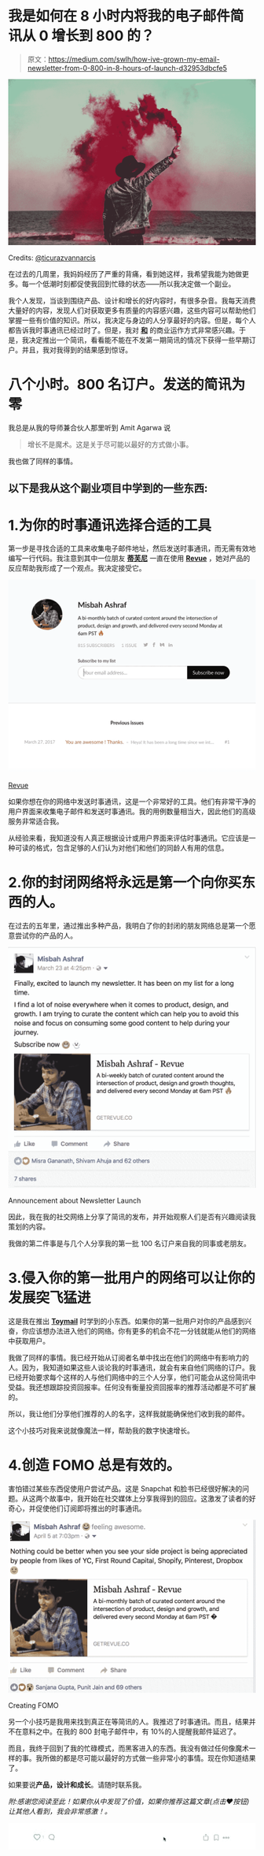 # 我是如何在 8 小时内将我的电子邮件简讯从 0 增长到 800 的？

> 原文：<https://medium.com/swlh/how-ive-grown-my-email-newsletter-from-0-800-in-8-hours-of-launch-d32953dbcfe5>

![](img/921d785673325ad49ea74be398bd1e67.png)

Credits: [@ticurazvannarcis](https://unsplash.com/@ticurazvannarcis)

在过去的几周里，我妈妈经历了严重的背痛，看到她这样，我希望我能为她做更多。每一个低潮时刻都促使我回到忙碌的状态——所以我决定做一个副业。

我个人发现，当谈到围绕产品、设计和增长的好内容时，有很多杂音。我每天消费大量好的内容，发现人们对获取更多有质量的内容感兴趣，这些内容可以帮助他们掌握一些有价值的知识。所以，我决定与身边的人分享最好的内容。但是，每个人都告诉我时事通讯已经过时了。但是，我对 [**和**](https://thehustle.co) 的商业运作方式非常感兴趣。于是，我决定推出一个简讯，看看能不能在不发第一期简讯的情况下获得一些早期订户。并且，我对我得到的结果感到惊讶。

# 八个小时。800 名订户。发送的简讯为零

我总是从我的导师兼合伙人那里听到 Amit Agarwa 说

> 增长不是魔术。这是关于尽可能以最好的方式做小事。

我也做了同样的事情。

## 以下是我从这个副业项目中学到的一些东西:

# 1.为你的时事通讯选择合适的工具

第一步是寻找合适的工具来收集电子邮件地址，然后发送时事通讯，而无需有效地编写一行代码。我注意到其中一位朋友 [**蒂芙尼**](https://twitter.com/TZhongg) 一直在使用 [**Revue**](https://www.getrevue.co/profile/misbahashraf) ，她对产品的反应帮助我形成了一个观点。我决定接受它。

[![](img/87e0647a3e4cf295a14a2e14a264db3e.png)](https://www.getrevue.co/profile/misbahashraf)

[Revue](https://www.getrevue.co/profile/misbahashraf)

如果你想在你的网络中发送时事通讯，这是一个非常好的工具。他们有非常干净的用户界面来收集电子邮件和发送时事通讯。我的用例数量相当大，因此他们的高级服务非常适合我。

从经验来看，我知道没有人真正根据设计或用户界面来评估时事通讯。它应该是一种可读的格式，包含足够的人们认为对他们和他们的同龄人有用的信息。

# 2.你的封闭网络将永远是第一个向你买东西的人。

在过去的五年里，通过推出多种产品，我明白了你的封闭的朋友网络总是第一个愿意尝试你的产品的人。

[![](img/bac69e98f7bba5a6aa709d57d1992490.png)](https://www.getrevue.co/profile/misbahashraf)

Announcement about Newsletter Launch

因此，我在我的社交网络上分享了简讯的发布，并开始观察人们是否有兴趣阅读我策划的内容。

我做的第二件事是与几个人分享我的第一批 100 名订户来自我的同事或老朋友。

# 3.侵入你的第一批用户的网络可以让你的发展突飞猛进

这是我在推出 [**Toymail**](/@misbahspeaks/introducing-toymail-cloud-6a6514e5092) 时学到的小东西。如果你的第一批用户对你的产品感到兴奋，你应该想办法进入他们的网络。你有更多的机会不花一分钱就能从他们的网络中获取用户。

我做了同样的事情。我已经开始从订阅者名单中找出在他们的网络中有影响力的人。因为，我知道如果这些人谈论我的时事通讯，就会有来自他们网络的订户。我已经开始要求每个这样的人与他们网络中的三个人分享，他们可能会从这份简讯中受益。我还想跟踪投资回报率。任何没有衡量投资回报率的推荐活动都是不可扩展的。

所以，我让他们分享他们推荐的人的名字，这样我就能确保他们收到我的邮件。

这个小技巧对我来说就像魔法一样，帮助我的数字快速增长。

# 4.创造 FOMO 总是有效的。

害怕错过某些东西促使用户尝试产品。这是 Snapchat 和脸书已经很好解决的问题。从这两个故事中，我开始在社交媒体上分享我得到的回应。这激发了读者的好奇心，并促使他们订阅即将推出的时事通讯。

[![](img/6b393e623a414c8f50a9836efc3390cf.png)](https://www.getrevue.co/profile/misbahashraf)

Creating FOMO

另一个小技巧是我用来找到真正在等简讯的人。我推迟了时事通讯。而且，结果并不在意料之中。在我的 800 封电子邮件中，有 10%的人提醒我邮件延迟了。

而且，我终于回到了我的忙碌模式，而黑客进入的东西。我没有做过任何像魔术一样的事。我所做的都是尽可能以最好的方式做一些非常小的事情。现在你知道结果了。

如果要说**产品，设计和成长**。请随时联系我。

*附:感谢您阅读至此！如果你从中发现了价值，如果你推荐这篇文章(点击❤按钮)让其他人看到，我会非常感激！。*

![](img/78e0dd49b5c6c5f412948ddc0c167274.png)